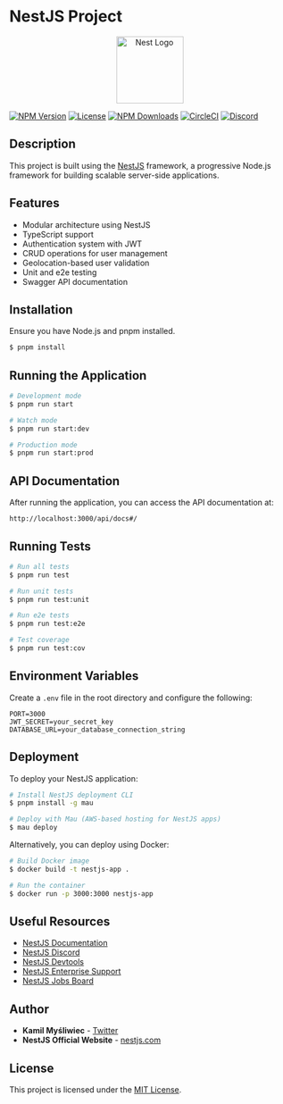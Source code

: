 # NestJS Project

<p align="center">
  <a href="http://nestjs.com/" target="_blank"><img src="https://nestjs.com/img/logo-small.svg" width="120" alt="Nest Logo" /></a>
</p>

[![NPM Version](https://img.shields.io/npm/v/@nestjs/core.svg)](https://www.npmjs.com/~nestjscore)
[![License](https://img.shields.io/npm/l/@nestjs/core.svg)](https://github.com/nestjs/nest/blob/master/LICENSE)
[![NPM Downloads](https://img.shields.io/npm/dm/@nestjs/common.svg)](https://www.npmjs.com/~nestjscore)
[![CircleCI](https://img.shields.io/circleci/build/github/nestjs/nest/master)](https://circleci.com/gh/nestjs/nest)
[![Discord](https://img.shields.io/badge/discord-online-brightgreen.svg)](https://discord.gg/G7Qnnhy)

## Description

This project is built using the [NestJS](https://github.com/nestjs/nest) framework, a progressive Node.js framework for building scalable server-side applications.

## Features

- Modular architecture using NestJS
- TypeScript support
- Authentication system with JWT
- CRUD operations for user management
- Geolocation-based user validation
- Unit and e2e testing
- Swagger API documentation

## Installation

Ensure you have Node.js and pnpm installed.

```bash
$ pnpm install
```

## Running the Application

```bash
# Development mode
$ pnpm run start

# Watch mode
$ pnpm run start:dev

# Production mode
$ pnpm run start:prod
```

## API Documentation

After running the application, you can access the API documentation at:

```
http://localhost:3000/api/docs#/
```

## Running Tests

```bash
# Run all tests
$ pnpm run test

# Run unit tests
$ pnpm run test:unit

# Run e2e tests
$ pnpm run test:e2e

# Test coverage
$ pnpm run test:cov
```

## Environment Variables

Create a `.env` file in the root directory and configure the following:

```env
PORT=3000
JWT_SECRET=your_secret_key
DATABASE_URL=your_database_connection_string
```

## Deployment

To deploy your NestJS application:

```bash
# Install NestJS deployment CLI
$ pnpm install -g mau

# Deploy with Mau (AWS-based hosting for NestJS apps)
$ mau deploy
```

Alternatively, you can deploy using Docker:

```bash
# Build Docker image
$ docker build -t nestjs-app .

# Run the container
$ docker run -p 3000:3000 nestjs-app
```

## Useful Resources

- [NestJS Documentation](https://docs.nestjs.com)
- [NestJS Discord](https://discord.gg/G7Qnnhy)
- [NestJS Devtools](https://devtools.nestjs.com)
- [NestJS Enterprise Support](https://enterprise.nestjs.com)
- [NestJS Jobs Board](https://jobs.nestjs.com)

## Author

- **Kamil Myśliwiec** - [Twitter](https://twitter.com/kammysliwiec)
- **NestJS Official Website** - [nestjs.com](https://nestjs.com)

## License

This project is licensed under the [MIT License](https://github.com/nestjs/nest/blob/master/LICENSE).

